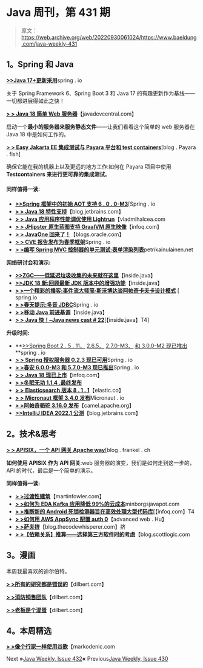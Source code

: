 # Java 周刊，第 431 期

> 原文：<https://web.archive.org/web/20220930061024/https://www.baeldung.com/java-weekly-431>

## **1。Spring 和 Java**

[**>>Java 17+更新采用**](https://web.archive.org/web/20220524070245/https://spring.io/blog/2022/03/28/an-update-on-java-17-adoption)spring . io

关于 Spring Framework 6、Spring Boot 3 和 Java 17 的有趣更新作为基线——一切都进展得如此之快！

[**> > Java 18 简单 Web 服务器**](https://web.archive.org/web/20220524070245/https://javadevcentral.com/java-18-simple-web-server)【javadevcentral.com】

启动一个**最小的服务器来服务静态文件**——让我们看看这个简单的 web 服务器在 Java 18 中是如何工作的。

[**> > Easy Jakarta EE 集成测试与 Payara 平台和 test containers**](https://web.archive.org/web/20220524070245/https://blog.payara.fish/jakarta-ee-integration-testing-with-testcontainers)[blog . Payara . fish]

确保它能在我的机器上以及更远的地方工作:如何在 Payara 项目中使用 **Testcontainers 来进行更可靠的集成测试**。

#### **同样值得一读:**

*   [**>>Spring 框架中的初始 AOT 支持 6 . 0 . 0-M3**](https://web.archive.org/web/20220524070245/https://spring.io/blog/2022/03/22/initial-aot-support-in-spring-framework-6-0-0-m3)[Spring . io
*   [**> > Java 18 特性支持**](https://web.archive.org/web/20220524070245/https://blog.jetbrains.com/idea/2022/03/java-18-features-support/)【blog.jetbrains.com】
*   [**> > Java 应用程序性能调优使用 Lightrun**](https://web.archive.org/web/20220524070245/https://vladmihalcea.com/java-performance-tuning-lightrun/)【vladmihalcea.com
*   [**> > JHipster 原生蓝图支持 GraalVM 原生映像**](https://web.archive.org/web/20220524070245/https://www.infoq.com/news/2022/03/jhipster-native-image-support/)【infoq.com】
*   **[> > JavaOne 回来了！](https://web.archive.org/web/20220524070245/https://blogs.oracle.com/java/post/javaone-is-back)**【blogs.oracle.com】
*   [**> > CVE 报告发布为春季框架**](https://web.archive.org/web/20220524070245/https://spring.io/blog/2022/03/28/cve-report-published-for-spring-framework)Spring . io
*   [**> >编写 Spring MVC 控制器的单元测试:表单**](https://web.archive.org/web/20220524070245/https://www.petrikainulainen.net/programming/testing/writing-unit-tests-for-spring-mvc-controllers-forms/)[**渲染列表**](https://web.archive.org/web/20220524070245/https://www.petrikainulainen.net/programming/testing/writing-unit-tests-for-spring-mvc-controllers-rendering-a-list/)petrikainulainen.net

**网络研讨会和演示:**

*   [**>>ZGC——低延迟垃圾收集的未来就在这里**](https://web.archive.org/web/20220524070245/https://inside.java/2022/03/30/odl-zgc/)【inside.java】
*   [**>>JDK 18 新:回顾最新 JDK 版本中的增强功能**](https://web.archive.org/web/20220524070245/https://inside.java/2022/03/29/new-in-jdk18/)【inside.java】
*   [**> >一个精彩的播客:事件流大师简·斯沃博达谈阿帕奇卡夫卡设计模式**](https://web.archive.org/web/20220524070245/https://spring.io/blog/2022/03/24/a-bootiful-podcast-event-streaming-guru-jan-svoboda-on-apache-kafka-design-patterns) [ spring.io
*   [**> >春天提示:多音 JDBC**](https://web.archive.org/web/20220524070245/https://spring.io/blog/2022/03/23/spring-tips-multitenant-jdbc)Spring . io
*   [**> >移动 Java 前进基调**](https://web.archive.org/web/20220524070245/https://inside.java/2022/03/28/odl-moving-java-forward/)【inside.java】
*   [**> > Java 快！–Java news cast # 22**](https://web.archive.org/web/20220524070245/https://inside.java/2022/03/24/insidejava-newscast-022/)[【inside.java】T4]

**升级时间:**

*   **[>>Spring Boot 2 . 5 . 11、](https://web.archive.org/web/20220524070245/https://spring.io/blog/2022/03/24/spring-boot-2-5-11-available-now) [2.6.5、](https://web.archive.org/web/20220524070245/https://spring.io/blog/2022/03/24/spring-boot-2-6-5-available-now) [2.7.0-M3、](https://web.archive.org/web/20220524070245/https://spring.io/blog/2022/03/24/spring-boot-2-7-0-m3-available-now) [和 3.0.0-M2 现已推出](https://web.archive.org/web/20220524070245/https://spring.io/blog/2022/03/24/spring-boot-3-0-0-m2-available-now)**spring . io
*   [**> > Spring 授权服务器 0.2.3 现已可用**](https://web.archive.org/web/20220524070245/https://spring.io/blog/2022/03/24/spring-authorization-server-0-2-3-available-now)Spring . io
*   [**> >春安 6.0.0-M3 和 5.7.0-M3 现已推出**](https://web.archive.org/web/20220524070245/https://spring.io/blog/2022/03/22/spring-security-6-0-0-m3-and-5-7-0-m3-available-now)Spring . io
*   [**> > Java 18 现已上市**](https://web.archive.org/web/20220524070245/https://www.infoq.com/news/2022/03/java18-released/)【infoq.com】
*   [**> >冬眠无功 1.1.4 .最终发布**](https://web.archive.org/web/20220524070245/https://in.relation.to/2022/03/22/hibernate-reactive-1_1_4_Final/)
*   [**> > Elasticsearch 版本 8 . 1 . 1**](https://web.archive.org/web/20220524070245/https://www.elastic.co/guide/en/elasticsearch/reference/8.1/release-notes-8.1.1.html)【elastic.co】
*   [**> > Micronaut 框架 3.4.0 发布**](https://web.archive.org/web/20220524070245/https://micronaut.io/2022/03/22/micronaut-framework-3-4-0-released/)Micronaut . io
*   [**> >阿帕奇骆驼 3.16.0 发布**](https://web.archive.org/web/20220524070245/https://camel.apache.org/releases/release-3.16.0/)【camel.apache.org】
*   [**>>IntelliJ IDEA 2022.1 公测**](https://web.archive.org/web/20220524070245/https://blog.jetbrains.com/idea/2022/03/intellij-idea-2022-1-beta/)【blog.jetbrains.com】

## **2。技术&思考**

[**> > APISIX，一个 API 网关 Apache way**](https://web.archive.org/web/20220524070245/https://blog.frankel.ch/apisix-api-gateway/)[blog . frankel . ch

**如何使用 APISIX 作为 API 网关**:web 服务器的演变，我们是如何走到这一步的，API 的时代，最后是一个简单的演示。

**同样值得一读:**

*   [**> >过渡性建筑**](https://web.archive.org/web/20220524070245/https://martinfowler.com/articles/patterns-legacy-displacement/transitional-architecture.html)【martinfowler.com】
*   [**> >如何为 EDA Kafka 应用降低 99%的云成本**](https://web.archive.org/web/20220524070245/https://minborgsjavapot.blogspot.com/2022/03/how-to-reduce-cloud-cost-by-99-for-eda.html)minborgsjavapot.com
*   [**> >推断新的 Android 死锁检测器旨在高效处理大型代码库**](https://web.archive.org/web/20220524070245/https://www.infoq.com/news/2022/03/android-static-deadlock-detector/)[【infoq.com】T4
*   [**> >如何用 AWS AppSync 配置 auth 0**](https://web.archive.org/web/20220524070245/https://advancedweb.hu/how-to-configure-auth0-with-aws-appsync/)【advanced web . Hu】
*   [**> >萨夫挤**](https://web.archive.org/web/20220524070245/https://blog.thecodewhisperer.com/permalink/the-saff-squeeze)【blog.thecodewhisperer.com】挤
*   [**> >【依赖关系】推算——选择第三方软件时的考虑**](https://web.archive.org/web/20220524070245/https://blog.scottlogic.com/2022/03/24/the-dependencies-reckoning.html)【blog.scottlogic.com

## **3。漫画**

本周我最喜欢的迪尔伯特。

[**> >所有的研究都是错误的**](https://web.archive.org/web/20220524070245/https://dilbert.com/strip/2022-03-30)【dilbert.com】

[**> >消防销售团队**](https://web.archive.org/web/20220524070245/https://dilbert.com/strip/2022-03-29)【dilbert.com】

[**> >老板是个混蛋**](https://web.archive.org/web/20220524070245/https://dilbert.com/strip/2022-03-27)【dilbert.com】

## **4。本周精选**

**[> >像个行家一样使用谷歌](https://web.archive.org/web/20220524070245/https://markodenic.com/use-google-like-a-pro/)**【markodenic.com

Next **»**[Java Weekly, Issue 432](/web/20220524070245/https://www.baeldung.com/java-weekly-432)**«** Previous[Java Weekly, Issue 430](/web/20220524070245/https://www.baeldung.com/java-weekly-430)